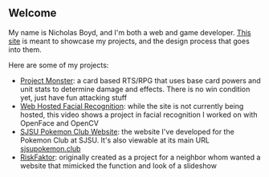 ## Welcome

My name is Nicholas Boyd, and I'm both a web and game developer. [This site](https://nicholas-boyd.github.io) is meant to showcase my projects, and the design process that goes into them.

Here are some of my projects:
- [Project Monster](https://nicholas-boyd.github.io/Project-Monster-Build/): a card based RTS/RPG that uses base card powers and unit stats to determine damage and effects. There is no win condition yet, just have fun attacking stuff
- [Web Hosted Facial Recognition](https://www.youtube.com/watch?v=x_2lEoLs9bM): while the site is not currently being hosted, this video shows a project in facial recognition I worked on with OpenFace and OpenCV
- [SJSU Pokemon Club Website](https://nicholas-boyd.github.io/SJSUPokemonClubWebsite/): the website I've developed for the Pokemon Club at SJSU. It's also viewable at its main URL [sjsupokemon.club](https://sjsupokemon.club/)
- [RiskFaktor](https://nicholas-boyd.github.io/RiskFaktor/): originally created as a project for a neighbor whom wanted a website that mimicked the function and look of a slideshow


<!--- ### Markdown

Markdown is a lightweight and easy-to-use syntax for styling your writing. It includes conventions for

```markdown
Syntax highlighted code block

# Header 1
## Header 2
### Header 3

- Bulleted
- List

1. Numbered
2. List

**Bold** and _Italic_ and `Code` text

[Link](url) and ![Image](src)
```

For more details see [GitHub Flavored Markdown](https://guides.github.com/features/mastering-markdown/).

### Jekyll Themes

Your Pages site will use the layout and styles from the Jekyll theme you have selected in your [repository settings](https://github.com/nicholas-boyd/nicholas-boyd.github.io/settings). The name of this theme is saved in the Jekyll `_config.yml` configuration file.

### Support or Contact

Having trouble with Pages? Check out our [documentation](https://help.github.com/categories/github-pages-basics/) or [contact support](https://github.com/contact) and we’ll help you sort it out. -->
